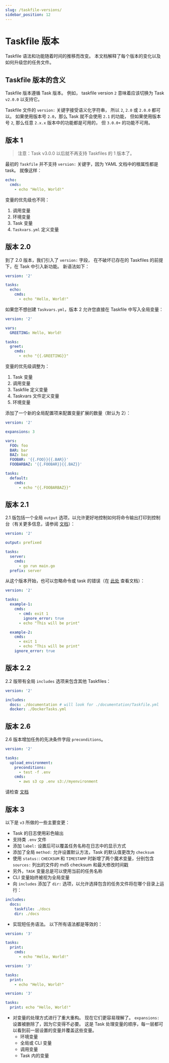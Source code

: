 ```yaml
---
slug: /taskfile-versions/
sidebar_position: 12
---
```


# Taskfile 版本

Taskfile 语法和功能随着时间的推移而改变。 本文档解释了每个版本的变化以及如何升级您的任务文件。

## Taskfile 版本的含义

Taskfile 版本遵循 Task 版本。 例如， taskfile version `2` 意味着应该切换为 Task `v2.0.0` 以支持它。

Taskfile 文件的 `version:` 关键字接受语义化字符串， 所以 `2`, `2.0` 或 `2.0.0` 都可以。 如果使用版本号 `2.0`，那么 Task 就不会使用 `2.1` 的功能， 但如果使用版本号 `2`, 那么任意 `2.x.x` 版本中的功能都是可用的， 但 `3.0.0+` 的功能不可用。

## 版本 1

> 注意：Task v3.0.0 以后就不再支持 Taskfiles 的 1 版本了。

最初的 `Taskfile` 并不支持 `version:` 关键字，因为 YAML 文档中的根属性都是 task。 就像这样：

```yaml
echo:
  cmds:
    - echo "Hello, World!"
```

变量的优先级也不同：

1. 调用变量
2. 环境变量
3. Task 变量
4. `Taskvars.yml` 定义变量

## 版本 2.0

到了 2.0 版本，我们引入了 `version:` 字段， 在不破坏已存在的 Taskfiles 的前提下，在 Task 中引入新功能。 新语法如下：

```yaml
version: '2'

tasks:
  echo:
    cmds:
      - echo "Hello, World!"
```

如果您不想创建 `Taskvars.yml`，版本 2 允许您直接在 Taskfile 中写入全局变量：

```yaml
version: '2'

vars:
  GREETING: Hello, World!

tasks:
  greet:
    cmds:
      - echo "{{.GREETING}}"
```

变量的优先级调整为：

1. Task 变量
2. 调用变量
3. Taskfile 定义变量
4. Taskvars 文件定义变量
5. 环境变量

添加了一个新的全局配置项来配置变量扩展的数量（默认为 2）：

```yaml
version: '2'

expansions: 3

vars:
  FOO: foo
  BAR: bar
  BAZ: baz
  FOOBAR: '{{.FOO}}{{.BAR}}'
  FOOBARBAZ: '{{.FOOBAR}}{{.BAZ}}'

tasks:
  default:
    cmds:
      - echo "{{.FOOBARBAZ}}"
```

## 版本 2.1

2.1 版包括一个全局 `output` 选项，以允许更好地控制如何将命令输出打印到控制台（有关更多信息，请参阅 [文档][output]）：

```yaml
version: '2'

output: prefixed

tasks:
  server:
    cmds:
      - go run main.go
  prefix: server
```

从这个版本开始，也可以忽略命令或 task 的错误（在 [此处][ignore_errors] 查看文档）：

```yaml
version: '2'

tasks:
  example-1:
    cmds:
      - cmd: exit 1
        ignore_error: true
      - echo "This will be print"

  example-2:
    cmds:
      - exit 1
      - echo "This will be print"
    ignore_error: true
```

## 版本 2.2

2.2 版带有全局 `includes` 选项来包含其他 Taskfiles：

```yaml
version: '2'

includes:
  docs: ./documentation # will look for ./documentation/Taskfile.yml
  docker: ./DockerTasks.yml
```

## 版本 2.6

2.6 版本增加任务的先决条件字段 `preconditions`。

```yaml
version: '2'

tasks:
  upload_environment:
    preconditions:
      - test -f .env
    cmds:
      - aws s3 cp .env s3://myenvironment
```

请检查 [文档][includes]

## 版本 3

以下是 `v3` 所做的一些主要变更：

- Task 的日志使用彩色输出
- 支持类 `.env` 文件
- 添加 `label:` 设置后可以覆盖任务名称在日志中的显示方式
- 添加了全局 `method:` 允许设置默认方法，Task 的默认值更改为 `checksum`
- 使用 `status:`: `CHECKSUM` 和 `TIMESTAMP` 时新增了两个魔术变量，分别包含 `sources:` 列出的文件的 md5 checksum 和最大修改时间戳
- 另外，`TASK` 变量总是可以使用当前的任务名称
- CLI 变量始终被视为全局变量
- 向 `includes` 添加了 `dir:` 选项，以允许选择包含的任务文件将在哪个目录上运行：

```yaml
includes:
  docs:
    taskfile: ./docs
    dir: ./docs
```

- 实现短任务语法。 以下所有语法都是等效的：

```yaml
version: '3'

tasks:
  print:
    cmds:
      - echo "Hello, World!"
```

```yaml
version: '3'

tasks:
  print:
    - echo "Hello, World!"
```

```yaml
version: '3'

tasks:
  print: echo "Hello, World!"
```

- 对变量的处理方式进行了重大重构。 现在它们更容易理解了。 `expansions:` 设置被删除了，因为它变得不必要。 这是 Task 处理变量的顺序，每一层都可以看到前一层设置的变量并覆盖这些变量。
  - 环境变量
  - 全局或 CLI 变量
  - 调用变量
  - Task 内的变量

[output]: usage.md#输出语法
[ignore_errors]: usage.md#忽略错误
[includes]: usage.md#包含其他-taskfile
